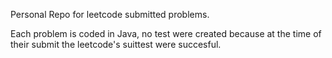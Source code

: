 Personal Repo for leetcode submitted problems.

Each problem is coded in Java, no test were created because at the time of their submit the leetcode's suittest were succesful.

